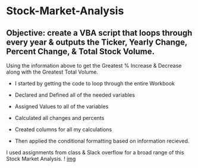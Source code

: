 # Stock-Market-Analysis #
## Objective: create a VBA script that loops through every year & outputs the Ticker, Yearly Change, Percent Change, & Total Stock Volume. 
Using the information above to get the Greatest % Increase & Decrease along with the Greatest Total Volume.

* I started by getting the code to loop through the entire Workbook

* Declared and Defined all of the needed variables

* Assigned Values to all of the variables

* Calculated all changes and percents

* Created columns for all my calculations

* Then applied the conditional formatting based on information recieved.

I used assignments from class & Slack overflow for a broad range of this Stock Market Analysis.
! [img](./stockanalysis%(2020).png)
